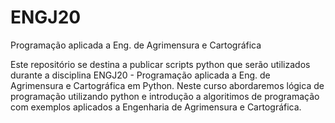 # ENGJ20
 Programação aplicada a Eng. de Agrimensura e Cartográfica
 
 Este repositório se destina a publicar scripts python que serão utilizados durante a disciplina ENGJ20 - Programação aplicada a Eng. de Agrimensura e Cartográfica em Python.
 Neste curso abordaremos lógica de programação utilizando python e introdução a algoritimos de programação com exemplos aplicados a Engenharia de Agrimensura e Cartográfica.
 
